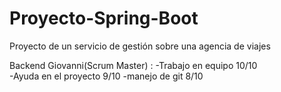 # Proyecto-Spring-Boot
Proyecto de un servicio de gestión sobre  una agencia de viajes

Backend
Giovanni(Scrum Master) : -Trabajo en equipo 10/10    
                         -Ayuda en el proyecto 9/10
                         -manejo de git 8/10
